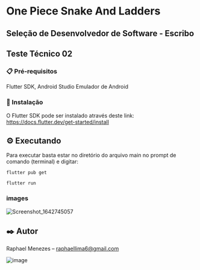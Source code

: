 ﻿# One Piece Snake And Ladders 

## Seleção de Desenvolvedor de Software - Escribo
## Teste Técnico 02

### 📋 Pré-requisitos
Flutter SDK, Android Studio Emulador de Android

### 🔧 Instalação
O Flutter SDK pode ser instalado através deste link: https://docs.flutter.dev/get-started/install

## ⚙️ Executando
Para executar basta estar no diretório do arquivo main no prompt de comando (terminal) e digitar: 

```
flutter pub get
```

```
flutter run
```
### images

![Screenshot_1642745057](https://user-images.githubusercontent.com/39925526/150475665-95d82a8f-d954-4d79-86ab-a9b1d43fdcc0.png)



## ✒️ Autor
Raphael Menezes – raphaellima6@gmail.com

![image](https://user-images.githubusercontent.com/39925526/150475581-cef7f212-3f2f-48dc-94e9-61ed4db4abbe.png)
